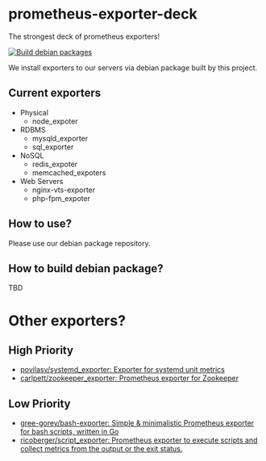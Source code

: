 # prometheus-exporter-deck

The strongest deck of prometheus exporters!

[![Build debian packages](https://github.com/link-u/dpkg_prometheus-exporter-deck/workflows/Build%20debian%20packages/badge.svg)](https://github.com/link-u/dpkg_prometheus-exporter-deck/actions?query=workflow%3A%22Build+debian+packages%22)

We install exporters to our servers via debian package built by this project.

## Current exporters

 - Physical
   - node_expoter
 - RDBMS
   - mysqld_exporter
   - sql_exporter
 - NoSQL
   - redis_expoter
   - memcached_expoters
 - Web Servers
   - nginx-vts-exporter
   - php-fpm_expoter

## How to use?

Please use our debian package repository.

## How to build debian package?

TBD

# Other exporters?

## High Priority

 - [povilasv/systemd_exporter: Exporter for systemd unit metrics](https://github.com/povilasv/systemd_exporter)
 - [carlpett/zookeeper_exporter: Prometheus exporter for Zookeeper](https://github.com/carlpett/zookeeper_exporter)

## Low Priority

 - [gree-gorey/bash-exporter: Simple & minimalistic Prometheus exporter for bash scripts, written in Go](https://github.com/gree-gorey/bash-exporter)
 - [ricoberger/script_exporter: Prometheus exporter to execute scripts and collect metrics from the output or the exit status.](https://github.com/ricoberger/script_exporter)